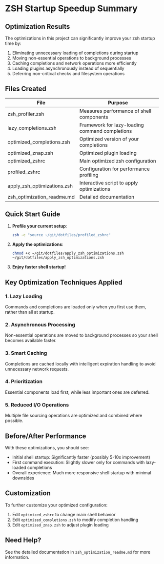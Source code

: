 # ZSH Startup Speedup Summary

## Optimization Results

The optimizations in this project can significantly improve your zsh startup time by:

1. Eliminating unnecessary loading of completions during startup
2. Moving non-essential operations to background processes
3. Caching completions and network operations more efficiently
4. Loading plugins asynchronously instead of sequentially
5. Deferring non-critical checks and filesystem operations

## Files Created

| File | Purpose |
|------|---------|
| zsh_profiler.zsh | Measures performance of shell components |
| lazy_completions.zsh | Framework for lazy-loading command completions |
| optimized_completions.zsh | Optimized version of your completions |
| optimized_znap.zsh | Optimized plugin loading |
| optimized_zshrc | Main optimized zsh configuration |
| profiled_zshrc | Configuration for performance profiling |
| apply_zsh_optimizations.zsh | Interactive script to apply optimizations |
| zsh_optimization_readme.md | Detailed documentation |

## Quick Start Guide

1. **Profile your current setup**:
   ```zsh
   zsh -c "source ~/git/dotfiles/profiled_zshrc"
   ```

2. **Apply the optimizations**:
   ```zsh
   chmod +x ~/git/dotfiles/apply_zsh_optimizations.zsh
   ~/git/dotfiles/apply_zsh_optimizations.zsh
   ```

3. **Enjoy faster shell startup!**

## Key Optimization Techniques Applied

### 1. Lazy Loading
Commands and completions are loaded only when you first use them, rather than all at startup.

### 2. Asynchronous Processing
Non-essential operations are moved to background processes so your shell becomes available faster.

### 3. Smart Caching
Completions are cached locally with intelligent expiration handling to avoid unnecessary network requests.

### 4. Prioritization
Essential components load first, while less important ones are deferred.

### 5. Reduced I/O Operations
Multiple file sourcing operations are optimized and combined where possible.

## Before/After Performance

With these optimizations, you should see:
- Initial shell startup: Significantly faster (possibly 5-10x improvement)
- First command execution: Slightly slower only for commands with lazy-loaded completions
- Overall experience: Much more responsive shell startup with minimal downsides

## Customization

To further customize your optimized configuration:
1. Edit `optimized_zshrc` to change main shell behavior
2. Edit `optimized_completions.zsh` to modify completion handling
3. Edit `optimized_znap.zsh` to adjust plugin loading

## Need Help?

See the detailed documentation in `zsh_optimization_readme.md` for more information.
